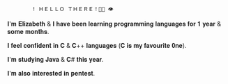             ! ＨＥＬＬＯ ＴＨＥＲＥ！🖖🏻 👁‍

𝐈'𝐦 𝐄𝐥𝐢𝐳𝐚𝐛𝐞𝐭𝐡 & 𝐈 𝐡𝐚𝐯𝐞 𝐛𝐞𝐞𝐧 𝐥𝐞𝐚𝐫𝐧𝐢𝐧𝐠 𝐩𝐫𝐨𝐠𝐫𝐚𝐦𝐦𝐢𝐧𝐠 𝐥𝐚𝐧𝐠𝐮𝐚𝐠𝐞𝐬 𝐟𝐨𝐫 𝟏 𝐲𝐞𝐚𝐫 & 𝐬𝐨𝐦𝐞 𝐦𝐨𝐧𝐭𝐡𝐬.

𝐈 𝐟𝐞𝐞𝐥 𝐜𝐨𝐧𝐟𝐢𝐝𝐞𝐧𝐭 𝐢𝐧 𝐂 & 𝐂++ 𝐥𝐚𝐧𝐠𝐮𝐚𝐠𝐞𝐬 (𝐂 𝐢𝐬 𝐦𝐲 𝐟𝐚𝐯𝐨𝐮𝐫𝐢𝐭𝐞 𝟎𝐧𝐞).

𝐈'𝐦 𝐬𝐭𝐮𝐝𝐲𝐢𝐧𝐠 𝐉𝐚𝐯𝐚 & 𝐂# 𝐭𝐡𝐢𝐬 𝐲𝐞𝐚𝐫.

𝐈'𝐦 𝐚𝐥𝐬𝐨 𝐢𝐧𝐭𝐞𝐫𝐞𝐬𝐭𝐞𝐝 𝐢𝐧 𝐩𝐞𝐧𝐭𝐞𝐬𝐭.
<!--
**ellyzabe8/ellyzabe8** is a ✨ _special_ ✨ repository because its `README.md` (this file) appears on your GitHub profile.

Here are some ideas to get you started:

- 🔭 I’m currently working on ...
🌱 I’m currently learning C# & Java
- 👯 I’m looking to collaborate on ...
- 🤔 I’m looking for help with ...
- 💬 Ask me about ...
- 📫 How to reach me: ...
- 😄 Pronouns: ...
- ⚡ Fun fact: ...
-->
